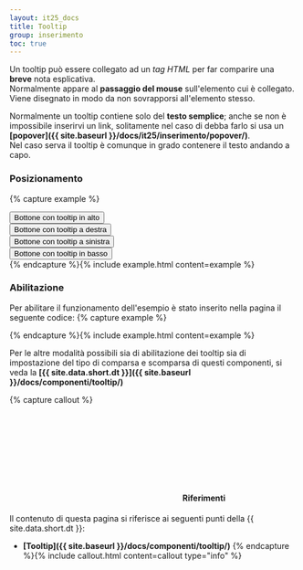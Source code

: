 ```yaml
---
layout: it25_docs
title: Tooltip
group: inserimento
toc: true
---
```


Un tooltip può essere collegato ad un *tag HTML* per far comparire una **breve** nota esplicativa.    
Normalmente appare al **passaggio del mouse** sull'elemento cui è collegato. Viene disegnato in modo da non sovrapporsi all'elemento stesso.

Normalmente un tooltip contiene solo del **testo semplice**; anche se non è impossibile inserirvi un link, solitamente nel caso di debba farlo si usa un **[popover]({{ site.baseurl }}/docs/it25/inserimento/popover/)**.  
Nel caso serva il tooltip è comunque in grado contenere il testo andando a capo.

### Posizionamento

{% capture example %}
<div class="container">
  <div class="row">
    <div class="col-12 col-md-4 offset-md-4">
      <button type="button" class="btn btn-secondary" data-toggle="tooltip" data-placement="top"
              title="Breve testo esplicativo">Bottone con tooltip in alto
      </button>
    </div>
  </div>
  <div class="row mt-4">
    <div class="col-12 col-md-4">
      <button type="button" class="btn btn-secondary" data-toggle="tooltip" data-placement="right"
              title="Breve testo esplicativo">Bottone con tooltip a destra
      </button>
    </div>
    <div class="col-12 col-md-4 offset-md-4">
      <button type="button" class="btn btn-secondary" data-toggle="tooltip" data-placement="left"
              title="Lorem ipsum dolor sit amet, consectetur adipiscing elit. Nunc vel finibus augue.">Bottone con tooltip a sinistra
      </button>
    </div>
  </div>
  <div class="row mt-4">
    <div class="col-12 col-md-4 offset-md-4">
      <button type="button" class="btn btn-secondary" data-toggle="tooltip" data-placement="bottom"
              title="Breve testo esplicativo">Bottone con tooltip in basso
      </button>
    </div>
  </div>
</div>
{% endcapture %}{% include example.html content=example %}


### Abilitazione

Per abilitare il funzionamento dell'esempio è stato inserito nella pagina il seguente codice:
{% capture example %}
<script>
  document.addEventListener("DOMContentLoaded", function() {
    $(function () {
      $('[data-toggle="tooltip"]').tooltip()
    });
  })    
</script>
{% endcapture %}{% include example.html content=example %}


Per le altre modalità possibili sia di abilitazione dei tooltip sia di impostazione del tipo di comparsa e scomparsa di questi componenti, si veda la **[{{ site.data.short.dt }}]({{ site.baseurl }}/docs/componenti/tooltip/)**


{% capture callout %}
####  <svg class="icon icon-info icon-lg"><use xlink:href="{{ site.baseurl }}/dist/svg/sprite.svg#it-info-circle"></use></svg> Riferimenti
Il contenuto di questa pagina si riferisce ai seguenti punti della {{ site.data.short.dt }}:
- **[Tooltip]({{ site.baseurl }}/docs/componenti/tooltip/)**
{% endcapture %}{% include callout.html content=callout type="info" %}
